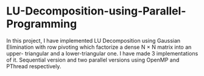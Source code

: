 # LU-Decomposition-using-Parallel-Programming
In this project, I have implemented LU Decomposition using Gaussian Elimination with row pivoting which factorize a dense N × N matrix into an upper- triangular and a lower-triangular one. I have made 3 implementations of it. Sequential version and two parallel versions using OpenMP and PThread respectively.
